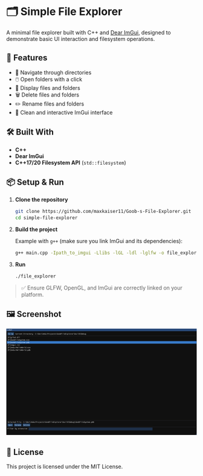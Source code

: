 # 🗂️ Simple File Explorer

A minimal file explorer built with C++ and [Dear ImGui](https://github.com/ocornut/imgui), designed to demonstrate basic UI interaction and filesystem operations.

## 🚀 Features

- 📁 Navigate through directories
- 🖱️ Open folders with a click
- 📄 Display files and folders
- 🗑️ Delete files and folders
- ✏️ Rename files and folders
- 🧭 Clean and interactive ImGui interface

## 🛠️ Built With

- **C++**
- **Dear ImGui**
- **C++17/20 Filesystem API** (`std::filesystem`)

## 📦 Setup & Run

1. **Clone the repository**
   ```bash
   git clone https://github.com/maxkaiser11/Goob-s-File-Explorer.git
   cd simple-file-explorer
   ```

2. **Build the project**

   Example with `g++` (make sure you link ImGui and its dependencies):
   ```bash
   g++ main.cpp -Ipath_to_imgui -Llibs -lGL -ldl -lglfw -o file_explore
   ```

3. **Run**
   ```bash
   ./file_explorer
   ```

> ✅ Ensure GLFW, OpenGL, and ImGui are correctly linked on your platform.

## 🖼️ Screenshot

![screenshot](screenshot.png)

## 📄 License

This project is licensed under the MIT License.
